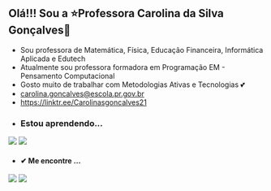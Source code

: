 ## Olá!!! Sou a ⭐Professora Carolina da Silva Gonçalves🌹
- Sou professora de Matemática, Física, Educação Financeira, Informática Aplicada e Edutech 
-  Atualmente sou professora formadora em Programação EM - Pensamento Computacional
- Gosto muito de trabalhar com Metodologias Ativas e Tecnologias :two_hearts:
- carolina.goncalves@escola.pr.gov.br
- https://linktr.ee/Carolinasgoncalves21
- ### Estou aprendendo...
[![](https://img.shields.io/badge/JavaScript-323330?style=for-the-badge&logo=javascript&logoColor=F7DF1E)](https://editor.p5js.org/)
[![](https://img.shields.io/badge/Scratch-4D97FF?style=for-the-badge&logo=Scratch&logoColor=white)](https://scratch.mit.edu/)
- #### ✔ Me encontre ... 
[![](https://img.shields.io/badge/Instagram-E4405F?style=for-the-badge&logo=instagram&logoColor=white)](http://www.instagram.com/carolinasgoncalves21/)
[![](https://img.shields.io/badge/YouTube-FF0000?style=for-the-badge&logo=youtube&logoColor=white)]()
